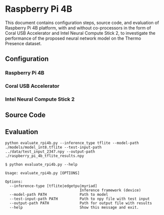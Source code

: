 # Raspberry Pi 4B

This document contains configuration steps, source code, and evaluation of Raspberry Pi 4B platform, with and without co-processors in the form of Coral USB Accelerator and Intel Neural Compute Stick 2, to investigate the performance of the proposed neural network model on the Thermo Presence dataset.

## Configuration

### Raspberry Pi 4B


### Coral USB Accelerator


### Intel Neural Compute Stick 2


## Source Code


## Evaluation

```console
python evaluate_rpi4b.py --inference_type tflite --model-path ./models/model_int8.tflite --test-input-path ../data/test_input_2347.npy --output-path ./raspberry_pi_4b_tflite_results.npy
```

```console
$ python evaluate_rpi4b.py --help

Usage: evaluate_rpi4b.py [OPTIONS]

Options:
  --inference-type [tflite|edgetpu|myriad]
                                  Inference framework (device)
  --model-path PATH               Path to model
  --test-input-path PATH          Path to npy file with test input
  --output-path PATH              Path for output file with results
  --help                          Show this message and exit.
```
